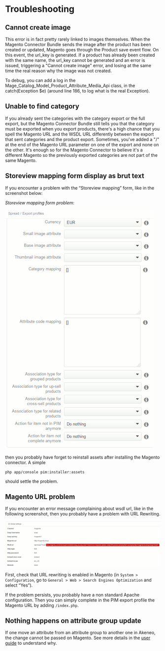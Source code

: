 # Troubleshooting

## Cannot create image

This error is in fact pretty rarely linked to images themselves. When the Magento Connector Bundle sends the image after the product has been created or updated, Magento goes through the Product save event flow. On this event, the url_key is generated. If a product has already been created with the same name, the url_key cannot be generated and an error is issued, triggering a "Cannot create image" error, and losing at the same time the real reason why the image was not created.

To debug, you can add a log in the Mage_Catalog_Model_Product_Attribute_Media_Api class, in the catch(Exception $e) (around line 186, to log what is the real Exception).

## Unable to find category

If you already sent the categories with the category export or the full export, but the Magento Connector Bundle still tells you that the category must be exported when you export products, there's a high chance that you spell the Magento URL and the WSDL URL differently between the export that sent categories and the product export. Sometimes, you've added a "/" at the end of the Magento URL parameter on one of the export and none on the other. It's enough so for the Magento Connector to believe it's a different Magento so the previously exported categories are not part of the same Magento.

## Storeview mapping form display as brut text

If you encounter a problem with the “Storeview mapping” form, like in the screenshot below:

*Storeview mapping form problem*:

![Storeview mapping form problem](./images/troubleshooting/storeview-trouble.png)

then you probably have forget to reinstall assets after installing the Magento connector. A simple

    php app/console pim:installer:assets
    
should settle the problem.

## Magento URL problem

If you encounter an error message complaining about wsdl url, like in the following screenshot, then you probably have a problem with URL Rewriting.

![WSDL URL problem](./images/troubleshooting/bad-url.png)

First, check that URL rewriting is enabled in Magento (in `System > Configuration`, go to `General > Web > Search Engines Optimization` and select “Yes”).

If the problem persists, you probably have a non standard Apache configuration. Then you can simply complete in the PIM export profile the Magento URL by adding `/index.php`.

## Nothing happens on attribute group update

If one move an attribute from an attribute group to another one in Akeneo, the change cannot be passed on Magento. See more details in the [user guide](./userguide.md "Not supported") to understand why.

